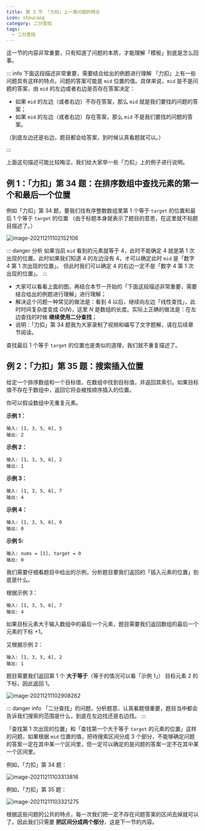 ```yaml
---
title: 第 3 节 「力扣」上一类问题的特点
icon: shoucang
category: 二分查找
tags:
  - 二分查找
---
```


这一节的内容非常重要，只有知道了问题的本质，才能理解「模板」到底是怎么回事。

::: info 下面这段描述非常重要，需要结合给出的例题进行理解
「力扣」上有一些问题具有这样的特点。问题的答案可能是 `mid` 位置的值。具体来说，`mid` 是不是问题的答案，由 `mid` 的左边或者右边是否存在答案决定：

+ 如果 `mid` 的左边（或者右边）不存在答案，那么 `mid` 就是我们要找的问题的答案；
+ 如果 `mid` 的左边（或者右边）存在答案，那么 `mid` 不是我们要找的问题的答案。

（到底左边还是右边，题目都会给答案，到时候认真看题就可以。）

:::

上面这句描述可能比较晦涩，我们给大家举一些「力扣」上的例子进行说明。

## 例 1：「力扣」第 34 题：在排序数组中查找元素的第一个和最后一个位置

例如「力扣」第 34 题，要我们找有序整数数组里第 1 个等于 `target` 的位置和最后 1 个等于 `target` 的位置 （由于标题本身就表示了题目的意思，在这里就不贴题目描述了。）

![image-20211211102152106](https://tva1.sinaimg.cn/large/008i3skNgy1gx9oiimb7gj31hc0u0acz.jpg)


::: danger 分析
如果当前 `mid` 看到的元素就等于 $4$，此时不能确定 $4$ 就是第 1 次出现的位置。此时如果我们知道 $4$ 的左边没有 $4$，オ可以确定此时 `mid` 是「数字 $4$ 第 1 次出现的位置」。
但此时我们可以确定 $4$ 的右边一定不是「数字 $4$ 第 1 次出现的位置」。
:::

+ 大家可以看看上面的图，再结合本节一开始的「下面这段描述非常重要，需要结合给出的例题进行理解」进行理解；
+ 解决这个问题一种常见的做法是：看到 $4$ 以后，继续向左边「线性查找」，此时时间复杂度变成 $O(N)$，这里 $N$ 是数组的长度。实际上正确的做法是：在左边查找的时候 **继续使用二分查找**；
+ 说明：「力扣」第 34 题我为大家录制了视频和编写了文字题解，请在后续章节阅读。

查找最后 1 个等于 `target` 的位置也是类似的道理，我们就不重复描述了。


## 例 2：「力扣」第 35 题：搜索插入位置

给定一个排序数组和一个目标值，在数组中找到目标值，并返回其索引。如果目标值不存在于数组中，返回它将会被按顺序插入的位置。

你可以假设数组中无重复元素。

**示例 1：**

```
输入: [1, 3, 5, 6], 5
输出: 2
```

**示例 2：**

```
输入: [1, 3, 5, 6], 2
输出: 1
```

**示例 3：**

```
输入: [1, 3, 5, 6], 7
输出: 4
```

**示例 4：**

```
输入: [1, 3, 5, 6], 0
输出: 0
```

**示例 5:**

```
输入: nums = [1], target = 0
输出: 0
```

我们需要仔细看题目中给出的示例，分析题目要我们返回的「插入元素的位置」到底是什么。

根据示例 3：

```
输入: [1, 3, 5, 6], 7
输出: 4
```

如果目标元素大于输入数组中的最后一个元素，题目需要我们返回数组的最后一个元素的下标 $+1$。

又根据示例 2：

```
输入: [1, 3, 5, 6], 2
输出: 1
```

题目需要我们返回第 1 个 **大于等于**（等于的情况可以看「示例 1」） 目标元素 $2$ 的下标，因此返回 $1$。

![image-20211211102908262](https://tva1.sinaimg.cn/large/008i3skNgy1gx9oq2pktqj31hc0u041d.jpg)

::: danger info
「二分查找」的问题，分析题意、认真看题很重要，题目当中都会告诉我们搜索的范围是什么，到底在左边找还是右边找。
:::


「查找第 1 次出现的位置」和「查找第一个大于等于 `target` 的元素的位置」这样的问题，如果根据 `mid` 位置的值，把待搜索区间分成 $3$ 个部分，不能够确定问题的答案一定在其中某一个区间里，但一定可以确定的是问题的答案一定不在其中某一个区间里。

例如，「力扣」第 34 题：

![image-20211211103313816](https://tva1.sinaimg.cn/large/008i3skNgy1gx9oucagn4j31hc0u0gno.jpg)

例如，「力扣」第 35 题：

![image-20211211103321275](https://tva1.sinaimg.cn/large/008i3skNgy1gx9ougqjzpj31hc0u0ac2.jpg)

根据这些问题的公共的特点，每一次我们把一定不存在问题答案的区间去掉就可以了。因此我们只需要 **把区间分成两个部分**，这是下一节的内容。